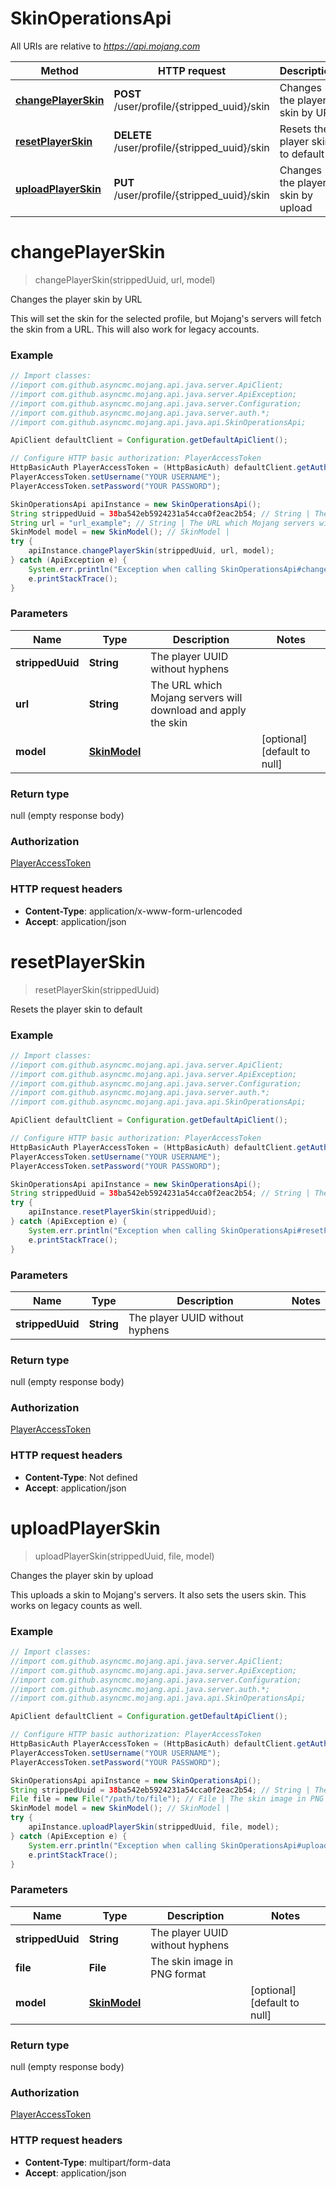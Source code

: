 # SkinOperationsApi

All URIs are relative to *https://api.mojang.com*

Method | HTTP request | Description
------------- | ------------- | -------------
[**changePlayerSkin**](SkinOperationsApi.md#changePlayerSkin) | **POST** /user/profile/{stripped_uuid}/skin | Changes the player skin by URL
[**resetPlayerSkin**](SkinOperationsApi.md#resetPlayerSkin) | **DELETE** /user/profile/{stripped_uuid}/skin | Resets the player skin to default
[**uploadPlayerSkin**](SkinOperationsApi.md#uploadPlayerSkin) | **PUT** /user/profile/{stripped_uuid}/skin | Changes the player skin by upload


<a name="changePlayerSkin"></a>
# **changePlayerSkin**
> changePlayerSkin(strippedUuid, url, model)

Changes the player skin by URL

This will set the skin for the selected profile, but Mojang&#39;s servers will fetch the skin from a URL. This will also work for legacy accounts.

### Example
```java
// Import classes:
//import com.github.asyncmc.mojang.api.java.server.ApiClient;
//import com.github.asyncmc.mojang.api.java.server.ApiException;
//import com.github.asyncmc.mojang.api.java.server.Configuration;
//import com.github.asyncmc.mojang.api.java.server.auth.*;
//import com.github.asyncmc.mojang.api.java.api.SkinOperationsApi;

ApiClient defaultClient = Configuration.getDefaultApiClient();

// Configure HTTP basic authorization: PlayerAccessToken
HttpBasicAuth PlayerAccessToken = (HttpBasicAuth) defaultClient.getAuthentication("PlayerAccessToken");
PlayerAccessToken.setUsername("YOUR USERNAME");
PlayerAccessToken.setPassword("YOUR PASSWORD");

SkinOperationsApi apiInstance = new SkinOperationsApi();
String strippedUuid = 38ba542eb5924231a54cca0f2eac2b54; // String | The player UUID without hyphens
String url = "url_example"; // String | The URL which Mojang servers will download and apply the skin
SkinModel model = new SkinModel(); // SkinModel | 
try {
    apiInstance.changePlayerSkin(strippedUuid, url, model);
} catch (ApiException e) {
    System.err.println("Exception when calling SkinOperationsApi#changePlayerSkin");
    e.printStackTrace();
}
```

### Parameters

Name | Type | Description  | Notes
------------- | ------------- | ------------- | -------------
 **strippedUuid** | **String**| The player UUID without hyphens |
 **url** | **String**| The URL which Mojang servers will download and apply the skin |
 **model** | [**SkinModel**](SkinModel.md)|  | [optional] [default to null]

### Return type

null (empty response body)

### Authorization

[PlayerAccessToken](../README.md#PlayerAccessToken)

### HTTP request headers

 - **Content-Type**: application/x-www-form-urlencoded
 - **Accept**: application/json

<a name="resetPlayerSkin"></a>
# **resetPlayerSkin**
> resetPlayerSkin(strippedUuid)

Resets the player skin to default

### Example
```java
// Import classes:
//import com.github.asyncmc.mojang.api.java.server.ApiClient;
//import com.github.asyncmc.mojang.api.java.server.ApiException;
//import com.github.asyncmc.mojang.api.java.server.Configuration;
//import com.github.asyncmc.mojang.api.java.server.auth.*;
//import com.github.asyncmc.mojang.api.java.api.SkinOperationsApi;

ApiClient defaultClient = Configuration.getDefaultApiClient();

// Configure HTTP basic authorization: PlayerAccessToken
HttpBasicAuth PlayerAccessToken = (HttpBasicAuth) defaultClient.getAuthentication("PlayerAccessToken");
PlayerAccessToken.setUsername("YOUR USERNAME");
PlayerAccessToken.setPassword("YOUR PASSWORD");

SkinOperationsApi apiInstance = new SkinOperationsApi();
String strippedUuid = 38ba542eb5924231a54cca0f2eac2b54; // String | The player UUID without hyphens
try {
    apiInstance.resetPlayerSkin(strippedUuid);
} catch (ApiException e) {
    System.err.println("Exception when calling SkinOperationsApi#resetPlayerSkin");
    e.printStackTrace();
}
```

### Parameters

Name | Type | Description  | Notes
------------- | ------------- | ------------- | -------------
 **strippedUuid** | **String**| The player UUID without hyphens |

### Return type

null (empty response body)

### Authorization

[PlayerAccessToken](../README.md#PlayerAccessToken)

### HTTP request headers

 - **Content-Type**: Not defined
 - **Accept**: application/json

<a name="uploadPlayerSkin"></a>
# **uploadPlayerSkin**
> uploadPlayerSkin(strippedUuid, file, model)

Changes the player skin by upload

This uploads a skin to Mojang&#39;s servers. It also sets the users skin. This works on legacy counts as well.

### Example
```java
// Import classes:
//import com.github.asyncmc.mojang.api.java.server.ApiClient;
//import com.github.asyncmc.mojang.api.java.server.ApiException;
//import com.github.asyncmc.mojang.api.java.server.Configuration;
//import com.github.asyncmc.mojang.api.java.server.auth.*;
//import com.github.asyncmc.mojang.api.java.api.SkinOperationsApi;

ApiClient defaultClient = Configuration.getDefaultApiClient();

// Configure HTTP basic authorization: PlayerAccessToken
HttpBasicAuth PlayerAccessToken = (HttpBasicAuth) defaultClient.getAuthentication("PlayerAccessToken");
PlayerAccessToken.setUsername("YOUR USERNAME");
PlayerAccessToken.setPassword("YOUR PASSWORD");

SkinOperationsApi apiInstance = new SkinOperationsApi();
String strippedUuid = 38ba542eb5924231a54cca0f2eac2b54; // String | The player UUID without hyphens
File file = new File("/path/to/file"); // File | The skin image in PNG format
SkinModel model = new SkinModel(); // SkinModel | 
try {
    apiInstance.uploadPlayerSkin(strippedUuid, file, model);
} catch (ApiException e) {
    System.err.println("Exception when calling SkinOperationsApi#uploadPlayerSkin");
    e.printStackTrace();
}
```

### Parameters

Name | Type | Description  | Notes
------------- | ------------- | ------------- | -------------
 **strippedUuid** | **String**| The player UUID without hyphens |
 **file** | **File**| The skin image in PNG format |
 **model** | [**SkinModel**](SkinModel.md)|  | [optional] [default to null]

### Return type

null (empty response body)

### Authorization

[PlayerAccessToken](../README.md#PlayerAccessToken)

### HTTP request headers

 - **Content-Type**: multipart/form-data
 - **Accept**: application/json

